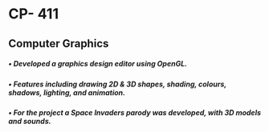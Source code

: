 # CP- 411
## Computer Graphics
##### • Developed a graphics design editor using OpenGL. 
##### • Features including drawing 2D & 3D shapes, shading, colours, shadows, lighting, and animation.
##### • For the project a Space Invaders parody was developed, with 3D models and sounds.
